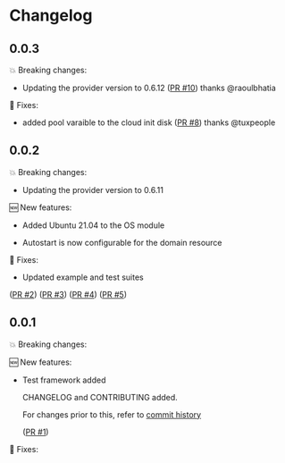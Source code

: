 # Changelog

## 0.0.3

💥 Breaking changes:
- Updating the provider version to 0.6.12 ([PR #10](https://github.com/srb3/terraform-libvirt-domain/pull/10))
  thanks @raoulbhatia

🔧 Fixes:
- added pool varaible to the cloud init disk ([PR #8](https://github.com/srb3/terraform-libvirt-domain/pull/8))
  thanks @tuxpeople

## 0.0.2

💥 Breaking changes:

- Updating the provider version to 0.6.11

🆕 New features:

- Added Ubuntu 21.04 to the OS module

- Autostart is now configurable for the domain resource

🔧 Fixes:

- Updated example and test suites

([PR #2](https://github.com/srb3/terraform-libvirt-domain/pull/2))
([PR #3](https://github.com/srb3/terraform-libvirt-domain/pull/3))
([PR #4](https://github.com/srb3/terraform-libvirt-domain/pull/4))
([PR #5](https://github.com/srb3/terraform-libvirt-domain/pull/5))


## 0.0.1

💥 Breaking changes:

🆕 New features:

- Test framework added

  CHANGELOG and CONTRIBUTING added.

  For changes prior to this, refer to [commit history](https://github.com/srb3/terraform-libvirt-domain/commits/main)

  ([PR #1](https://github.com/srb3/terraform-libvirt-domain/pull/1))

🔧 Fixes:
